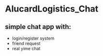 # AlucardLogistics_Chat
## simple chat app with:
* login/register system
* friend request
* real yime chat
